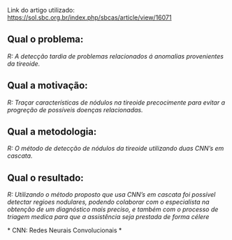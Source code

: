 Link do artigo utilizado: https://sol.sbc.org.br/index.php/sbcas/article/view/16071


## Qual o problema:
*R: A detecção tardia de problemas relacionados á anomalias provenientes da tireoide.*

## Qual a motivação:
*R: Traçar características de nódulos na tireoide precocimente para evitar a progreção de possíveis doenças relacionadas.*

## Qual a metodologia:
*R: O método de detecção de nódulos da tireoide utilizando duas CNN’s em cascata.*

## Qual o resultado:
*R: Utilizando o método proposto que usa CNN’s em cascata foi possível detectar regioes nodulares, podendo*
*colaborar com o especialista na obtenção de um diagnóstico mais preciso, e também com*
*o processo de triagem medica para que a assistência seja prestada de forma célere*

\* CNN: Redes Neurais Convolucionais \*
